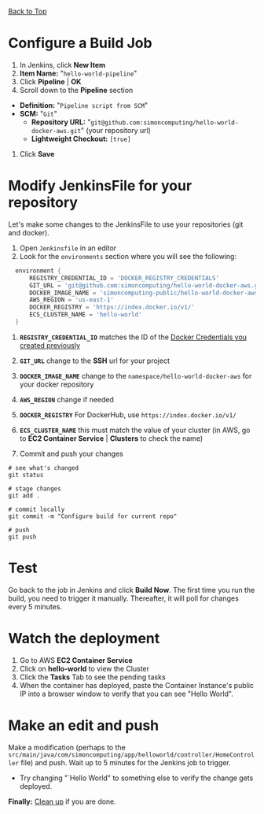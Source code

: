 [Back to Top](../README.md)

# Configure a Build Job

1. In Jenkins, click **New Item**
1. **Item Name:** "`hello-world-pipeline`"
1. Click **Pipeline** | **OK**
1. Scroll down to the **Pipeline** section
  * **Definition:** "`Pipeline script from SCM`"
  * **SCM:** "`Git`"
    * **Repository URL:** "`git@github.com:simoncomputing/hello-world-docker-aws.git`" (your repository url)
    * **Lightweight Checkout:**  `[true]`
1. Click **Save**

# Modify JenkinsFile for your repository
Let's make some changes to the JenkinsFile to use your repositories (git and docker).

1. Open `Jenkinsfile` in an editor
1. Look for the `environments` section where you will see the following:

  ```groovy
    environment {
        REGISTRY_CREDENTIAL_ID = 'DOCKER_REGISTRY_CREDENTIALS'
        GIT_URL = 'git@github.com:simoncomputing/hello-world-docker-aws.git'
        DOCKER_IMAGE_NAME = 'simoncomputing-public/hello-world-docker-aws'
        AWS_REGION = 'us-east-1'
        DOCKER_REGISTRY = 'https://index.docker.io/v1/'
        ECS_CLUSTER_NAME = 'hello-world'
    }
  ```

1. **`REGISTRY_CREDENTIAL_ID`** matches the ID of the [Docker Credentials you created previously](./07-DockerCredentials.md)
1. **`GIT_URL`** change to the **SSH** url for your project
1. **`DOCKER_IMAGE_NAME`** change to the `namespace/hello-world-docker-aws` for your docker repository
1. **`AWS_REGION`** change if needed
1. **`DOCKER_REGISTRY`** For DockerHub, use `https://index.docker.io/v1/`
1. **`ECS_CLUSTER_NAME`** this must match the value of your cluster (in AWS, go to **EC2 Container Service** | **Clusters** to check the name)

1. Commit and push your changes

  ```shell
  # see what's changed
  git status

  # stage changes
  git add .

  # commit locally
  git commit -m "Configure build for current repo"

  # push
  git push
  ```

# Test
Go back to the job in Jenkins and click **Build Now**. The first time you run the build, you need to trigger it manually.
Thereafter, it will poll for changes every 5 minutes.
  
# Watch the deployment
1. Go to AWS **EC2 Container Service**
1. Click on **hello-world** to view the Cluster
1. Click the **Tasks** Tab to see the pending tasks
1. When the container has deployed, paste the Container Instance's public IP into a browser window to verify that you can see "Hello World".

# Make an edit and push
Make a modification (perhaps to the `src/main/java/com/simoncomputing/app/helloworld/controller/HomeController` file) and push. 
Wait up to 5 minutes for the Jenkins job to trigger.

 * Try changing "`Hello World" to something else to verify the change gets deployed.

**Finally:** [Clean up](./cleanup.md) if you are done.